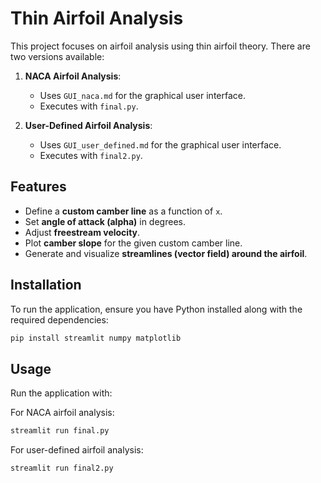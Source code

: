 # Thin Airfoil Analysis

This project focuses on airfoil analysis using thin airfoil theory. There are two versions available:

1. **NACA Airfoil Analysis**:
   - Uses `GUI_naca.md` for the graphical user interface.
   - Executes with `final.py`.

2. **User-Defined Airfoil Analysis**:
   - Uses `GUI_user_defined.md` for the graphical user interface.
   - Executes with `final2.py`.

## Features
- Define a **custom camber line** as a function of `x`.
- Set **angle of attack (alpha)** in degrees.
- Adjust **freestream velocity**.
- Plot **camber slope** for the given custom camber line.
- Generate and visualize **streamlines (vector field) around the airfoil**.

## Installation
To run the application, ensure you have Python installed along with the required dependencies:

```sh
pip install streamlit numpy matplotlib
```

## Usage
Run the application with:

For NACA airfoil analysis:
```sh
streamlit run final.py
```

For user-defined airfoil analysis:
```sh
streamlit run final2.py
